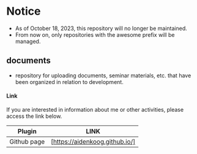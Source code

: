 # Notice
- As of October 18, 2023, this repository will no longer be maintained.
- From now on, only repositories with the awesome prefix will be managed.

## documents
- repository for uploading documents, seminar materials, etc. that have been organized in relation to development.


#### Link

If you are interested in information about me or other activities, please access the link below.

| Plugin      | LINK                                     |
| ----------- | ---------------------------------------- |
| Github page | [https://aidenkoog.github.io/] |
